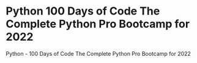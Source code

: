 # Python 100 Days of Code The Complete Python Pro Bootcamp for 2022
Python - 100 Days of Code The Complete Python Pro Bootcamp for 2022
